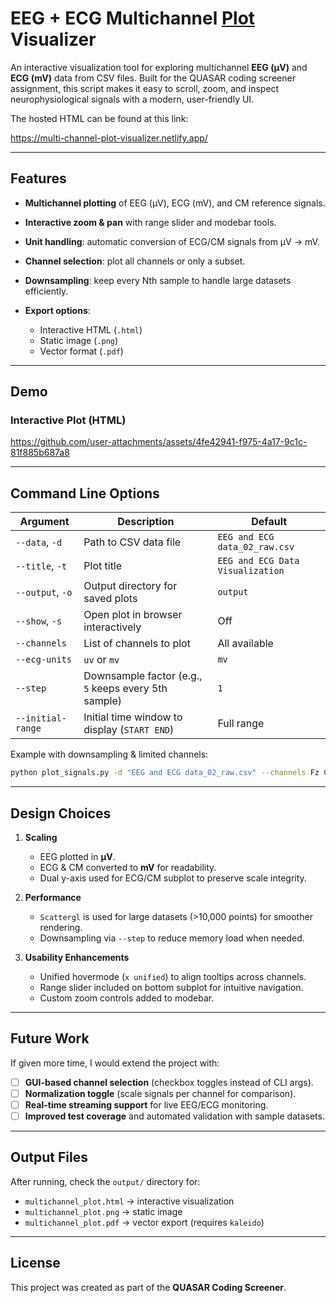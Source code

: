 # EEG + ECG Multichannel [Plot](https://multi-channel-plot-visualizer.netlify.app/) Visualizer

An interactive visualization tool for exploring multichannel **EEG (µV)** and **ECG (mV)** data from CSV files.
Built for the QUASAR coding screener assignment, this script makes it easy to scroll, zoom, and inspect neurophysiological signals with a modern, user-friendly UI.

The hosted HTML can be found at this link: 

https://multi-channel-plot-visualizer.netlify.app/

---

## Features

* **Multichannel plotting** of EEG (µV), ECG (mV), and CM reference signals.
* **Interactive zoom & pan** with range slider and modebar tools.
* **Unit handling**: automatic conversion of ECG/CM signals from µV → mV.
* **Channel selection**: plot all channels or only a subset.
* **Downsampling**: keep every Nth sample to handle large datasets efficiently.
* **Export options**:

  * Interactive HTML (`.html`)
  * Static image (`.png`)
  * Vector format (`.pdf`)

---



## Demo

### Interactive Plot (HTML)


https://github.com/user-attachments/assets/4fe42941-f975-4a17-9c1c-81f885b687a8



---

## Command Line Options

| Argument          | Description                                          | Default                          |
| ----------------- | ---------------------------------------------------- | -------------------------------- |
| `--data`, `-d`    | Path to CSV data file                                | `EEG and ECG data_02_raw.csv`    |
| `--title`, `-t`   | Plot title                                           | `EEG and ECG Data Visualization` |
| `--output`, `-o`  | Output directory for saved plots                     | `output`                         |
| `--show`, `-s`    | Open plot in browser interactively                   | Off                              |
| `--channels`      | List of channels to plot                             | All available                    |
| `--ecg-units`     | `uv` or `mv`                                         | `mv`                             |
| `--step`          | Downsample factor (e.g., `5` keeps every 5th sample) | `1`                              |
| `--initial-range` | Initial time window to display (`START END`)         | Full range                       |

Example with downsampling & limited channels:

```bash
python plot_signals.py -d "EEG and ECG data_02_raw.csv" --channels Fz Cz P3 C3 F3 --step 10 --show
```

---

## Design Choices

1. **Scaling**

   * EEG plotted in **µV**.
   * ECG & CM converted to **mV** for readability.
   * Dual y-axis used for ECG/CM subplot to preserve scale integrity.

2. **Performance**

   * `Scattergl` is used for large datasets (>10,000 points) for smoother rendering.
   * Downsampling via `--step` to reduce memory load when needed.

3. **Usability Enhancements**

   * Unified hovermode (`x unified`) to align tooltips across channels.
   * Range slider included on bottom subplot for intuitive navigation.
   * Custom zoom controls added to modebar.




---

## Future Work

If given more time, I would extend the project with:

* [ ] **GUI-based channel selection** (checkbox toggles instead of CLI args).
* [ ] **Normalization toggle** (scale signals per channel for comparison).
* [ ] **Real-time streaming support** for live EEG/ECG monitoring.
* [ ] **Improved test coverage** and automated validation with sample datasets.

---

## Output Files

After running, check the `output/` directory for:

* `multichannel_plot.html` → interactive visualization
* `multichannel_plot.png` → static image
* `multichannel_plot.pdf` → vector export (requires `kaleido`)

---

## License

This project was created as part of the **QUASAR Coding Screener**.

